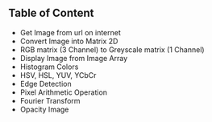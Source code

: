 <h2>Table of Content</h2>
<ul>
  <li>Get Image from url on internet</li>
  <li>Convert Image into Matrix 2D</li>
  <li>RGB matrix (3 Channel) to Greyscale matrix (1 Channel)</li>
  <li>Display Image from Image Array</li>
  <li>Histogram Colors</li>
  <li>HSV, HSL, YUV, YCbCr</li>
  <li>Edge Detection</li>
  <li>Pixel Arithmetic Operation</li>
  <li>Fourier Transform</li>
  <li>Opacity Image</li>
</ul>
